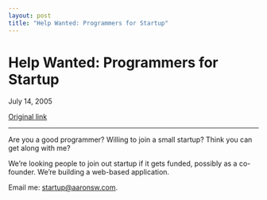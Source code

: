 ```yaml
---
layout: post
title: "Help Wanted: Programmers for Startup"
---
```

Help Wanted: Programmers for Startup
====================================

July 14, 2005

[Original link](http://www.aaronsw.com/weblog/helpwanted)

* * * * *

Are you a good programmer? Willing to join a small startup? Think you
can get along with me?

We’re looking people to join out startup if it gets funded, possibly as
a co-founder. We’re building a web-based application.

Email me: [startup@aaronsw.com](mailto:startup@aaronsw.com).
